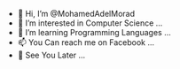 - 👋 Hi, I’m @MohamedAdelMorad
- 👀 I’m interested in Computer Science ...
- 🌱 I’m learning Programming Languages ...
- 📫 You Can reach me on Facebook ...
- 👋 See You Later ...
